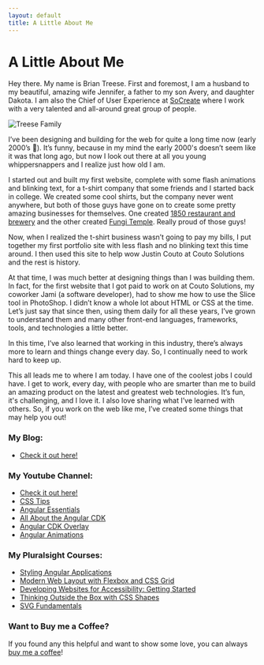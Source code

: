 ```yaml
---
layout: default
title: A Little About Me
---
```


<div class="post">
	<h1 class="pageTitle">A Little About Me</h1>
	<p class="intro">
		<span class="dropcap">H</span>ey there. My name is Brian Treese. First and foremost, I am a husband to my beautiful, amazing wife Jennifer, a father to my son Avery, and daughter Dakota. I am also the Chief of User Experience at <a href="https://socreate.it">SoCreate</a> where I work with a very talented and all-around great group of people.
	</p>
	<img src="{{ '/assets/img/family.jpg' | relative_url }}" alt="Treese Family">
	<p>
		I’ve been designing and building for the web for quite a long time now (early 2000’s 🫣). It’s funny, because in my mind the early 2000's doesn’t seem like it was that long ago, but now I look out there at all you young whippersnappers and I realize just how old I am.
	</p>
	<p>
		I started out and built my first website, complete with some flash animations and blinking text, for a t-shirt company that some friends and I started back in college. We created some cool shirts, but the company never went anywhere, but both of those guys have gone on to create some pretty amazing businesses for themselves. One created <a href="https://www.1850restaurant.com/">1850 restaurant and brewery</a> and the other created <a href="https://www.thefungitemple.com/">Fungi Temple</a>. Really proud of those guys!
	</p>
	<p>
		Now, when I realized the t-shirt business wasn’t going to pay my bills, I put together my first portfolio site with less flash and no blinking text this time around. I then used this site to help wow Justin Couto at Couto Solutions and the rest is history.
	</p>
	<p>
		At that time, I was much better at designing things than I was building them. In fact, for the first website that I got paid to work on at Couto Solutions, my coworker Jami (a software developer), had to show me how to use the Slice tool in PhotoShop. I didn’t know a whole lot about HTML or CSS at the time. Let’s just say that since then, using them daily for all these years, I’ve grown to understand them and many other front-end languages, frameworks, tools, and technologies a little better.
	</p>
	<p>
		In this time, I’ve also learned that working in this industry, there’s always more to learn and things change every day. So, I continually need to work hard to keep up. 
	</p>
	<p>
		This all leads me to where I am today. I have one of the coolest jobs I could have. I get to work, every day, with people who are smarter than me to build an amazing product on the latest and greatest web technologies. It’s fun, it's challenging, and I love it. I also love sharing what I’ve learned with others. So, if you work on the web like me, I’ve created some things that may help you out!
	</p>
	<h3>My Blog:</h3>
	<ul>
		<li><a href="https://briantree.se">Check it out here!</a></li>
	</ul>
	<h3>My Youtube Channel:</h3>
	<ul>
		<li><a href="https://www.youtube.com/@briantreese">Check it out here!</a></li>
		<li><a href="https://www.youtube.com/playlist?list=PLp-SHngyo0_h1ktgiYS7W7fr9kjFzew9V">CSS Tips</a></li>
		<li><a href="https://www.youtube.com/playlist?list=PLp-SHngyo0_hY0GY_vFfpgRv2Y0R7TUXh">Angular Essentials</a></li>
		<li><a href="https://www.youtube.com/playlist?list=PLp-SHngyo0_iQ9x2X88s5VMSAjyf4cM4C">All About the Angular CDK</a></li>
		<li><a href="https://www.youtube.com/playlist?list=PLp-SHngyo0_iun9oglT2boNYebJ1Yv-GT">Angular CDK Overlay</a></li>
		<li><a href="https://www.youtube.com/playlist?list=PLp-SHngyo0_ikgEN5d9VpwzwXA-eWewSM">Angular Animations</a></li>
	</ul>
	<h3>My Pluralsight Courses:</h3>
	<ul>
		<li><a href="https://app.pluralsight.com/library/courses/angular-styling-applications/table-of-contents">Styling Angular Applications</a></li>
		<li><a href="https://app.pluralsight.com/library/courses/modern-web-layout-flexbox-css-grid/table-of-contents">Modern Web Layout with Flexbox and CSS Grid</a></li>
		<li><a href="https://app.pluralsight.com/library/courses/developing-websites-accessibility-getting-started/table-of-contents">
Developing Websites for Accessibility: Getting Started</a></li>
		<li><a href="https://app.pluralsight.com/library/courses/css-shapes-thinking-outside-box/table-of-contents">
Thinking Outside the Box with CSS Shapes</a></li>
		<li><a href="https://app.pluralsight.com/library/courses/svg-fundamentals/table-of-contents">
SVG Fundamentals</a></li>
	</ul>
	<h3>Want to Buy me a Coffee?</h3>
	<p>
		If you found any this helpful and want to show some love, you can always <a href="https://buymeacoffee.com/briantreese">buy me a coffee</a>!
	</p>
</div>
